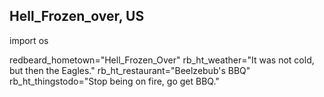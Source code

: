## Hell_Frozen_over, US
import os

redbeard_hometown="Hell_Frozen_Over"
rb_ht_weather="It was not cold, but then the Eagles."
rb_ht_restaurant="Beelzebub's BBQ"
rb_ht_thingstodo="Stop being on fire, go get BBQ."

